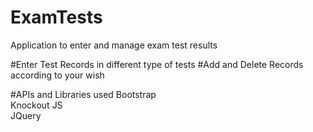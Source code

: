 # ExamTests
Application to enter and manage exam test results

#Enter Test Records in different type of tests
#Add and Delete Records according to your wish

#APIs and Libraries used
Bootstrap  
Knockout JS  
JQuery  


